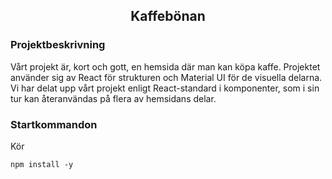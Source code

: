 ## <p align = "center">Kaffebönan</p>

### Projektbeskrivning
Vårt projekt är, kort och gott, en hemsida där man kan köpa kaffe. 
Projektet använder sig av React för strukturen och Material UI för de visuella delarna. 
Vi har delat upp vårt projekt enligt React-standard i komponenter, som i sin tur kan återanvändas på flera av hemsidans delar.

### Startkommandon
Kör

```npm install -y```